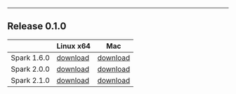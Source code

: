 
---

## **Release 0.1.0**

|               | Linux x64 | Mac |
| ------------- | --------- | ------ |
| Spark 1.6.0   | [download]() | [download]() |
| Spark 2.0.0   | [download]() | [download]() |
| Spark 2.1.0   | [download]() | [download]() |
